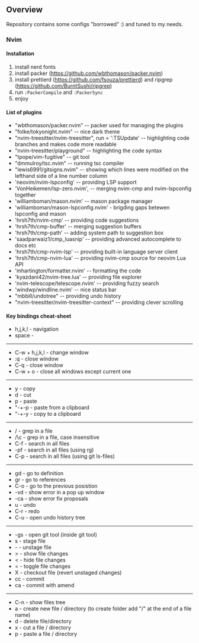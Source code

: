 ## Overview

Repository contains some configs "borrowed" :) and tuned to my needs.

### Nvim

#### Installation

1. install nerd fonts
2. install packer (https://github.com/wbthomason/packer.nvim)
3. install prettierd (https://github.com/fsouza/prettierd) and ripgrep (https://github.com/BurntSushi/ripgrep)
4. run `:PackerCompile` and `:PackerSync`
5. enjoy

#### List of plugins

- "wbthomason/packer.nvim" -- packer used for managing the plugins
- "folke/tokyonight.nvim" -- nice dark theme
- "nvim-treesitter/nvim-treesitter", run = ':TSUpdate' -- highlighting code branches and makes code more readable
- "nvim-treesitter/playground" -- highlighting the code syntax
- "tpope/vim-fugitive" -- git tool
- "dmmulroy/tsc.nvim" -- running tsc compiler
- "lewis6991/gitsigns.nvim" -- showing which lines were modified on the lefthand side of a line number column
- 'neovim/nvim-lspconfig' -- providing LSP support
- 'VonHeikemen/lsp-zero.nvim', -- merging nvim-cmp and nvim-lspconfig together
- 'williamboman/mason.nvim' -- mason package manager
- 'williamboman/mason-lspconfig.nvim' - brigding gaps betewen lspconfig and mason
- 'hrsh7th/nvim-cmp' -- providing code suggestions
- 'hrsh7th/cmp-buffer' -- merging suggestion buffers
- 'hrsh7th/cmp-path' -- adding system path to suggestion box
- 'saadparwaiz1/cmp_luasnip' -- providing advanced autocomplete to docs etc
- 'hrsh7th/cmp-nvim-lsp' -- providing built-in language server client
- 'hrsh7th/cmp-nvim-lua' -- providing nvim-cmp source for neovim Lua API
- 'mhartington/formatter.nvim' -- formatting the code
- 'kyazdani42/nvim-tree.lua' -- providing file explorer
- 'nvim-telescope/telescope.nvim' -- providing fuzzy search
- 'windwp/windline.nvim' -- nice status bar
- "mbbill/undotree" -- providing undo history
- "nvim-treesitter/nvim-treesitter-context" -- providing clever scrolling

#### Key bindings cheat-sheet

- h,j,k,l - navigation
- space - <leader>
---
- C-w + h,j,k,l - change window
- :q - close window
- C-q - close window
- C-w + o - close all windows except current one
---
- y - copy
- d - cut
- p - paste
- "-+-p - paste from a clipboard
- "-+-y - copy to a clipboard
---
- / - grep in a file
- /\c - grep in a file, case insensitive
- C-f - search in all files
- <leader>-pf - search in all files (using rg)
- C-p - search in all files (using git ls-files)
---
- gd - go to definition
- gr - go to references
- C-o - go to the previous posistion
- <leader>-vd - show error in a pop up window
- <leader>-ca - show error fix proposals
- u - undo
- C-r - redo
- C-u - open undo history tree
---
- <leader>-gs - open git tool
(inside git tool)</br>
- s - stage file
- \- - unstage file
- \> - show file changes
- < - hide file changes
- = - toggle file changes
- X - checkout file (revert unstaged changes)
- cc - commit
- ca - commit with amend
---
- C-n - show files tree
- a - create new file / directory (to create folder add "/" at the end of a file name)
- d - delete file/directory
- x - cut a file / directory
- p - paste a file / directory
